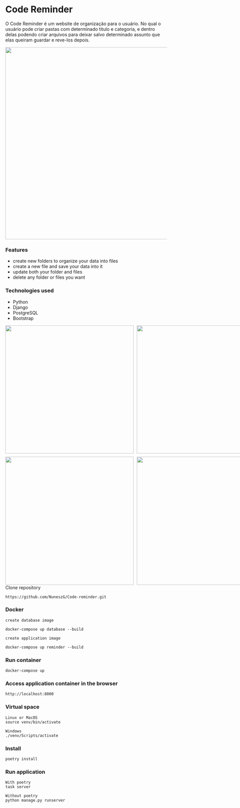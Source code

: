 # Code Reminder

O Code Reminder é um website de organização para o usuário.
No qual o usuário pode criar pastas com determinado titulo e categoria, e dentro delas podendo criar arquivos
para deixar salvo determinado assunto que elas queiram guardar e reve-los depois.

<img src="/assets/application/Captura de ecrã 2024-11-15 170507.png" style="width: 600px">

### Features
- create new folders to organize your data into files
- create a new file and save your data into it 
- update both your folder and files 
- delete any folder or files you want 

### Technologies used
- Python
- Django 
- PostgreSQL 
- Bootstrap 

<div style="display: grid; grid-template-columns: repeat(2, 400px); gap: 10px;">
    <img src="/assets/application/Captura de ecrã 2024-11-15 170507.png" style="width: 400px">
    <img src="/assets/application/Captura de ecrã 2024-11-15 182938.png" style="width: 400px">
    <img src="/assets/application/Captura de ecrã 2024-11-15 170528.png" style="width: 400px">
    <img src="/assets/application/Captura de ecrã 2024-11-15 170845.png" style="width: 400px">
</div

### Clone repository
```
https://github.com/NuneszG/Code-reminder.git
```

### Docker 
```
create database image

docker-compose up database --build
```
```
create application image

docker-compose up reminder --build
```

### Run container
```
docker-compose up
```

### Access application container in the browser
```
http://localhost:8000
```

### Virtual space 
```
Linux or MacOS
source venv/bin/activate

Windows
./venv/Scripts/activate
```

### Install 
```
poetry install
```

### Run application  
```
With poetry
task server

Without poetry
python manage.py runserver
```
